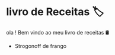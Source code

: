 # livro de Receitas :label:

ola ! Bem vindo ao meu livro de receitas :oil_drum:

- Strogonoff de frango

  
